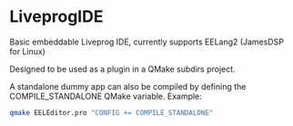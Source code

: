 # LiveprogIDE
Basic embeddable Liveprog IDE, currently supports EELang2 (JamesDSP for Linux)

Designed to be used as a plugin in a QMake subdirs project.

A standalone dummy app can also be compiled by defining the COMPILE_STANDALONE QMake variable.
Example:
```bash
qmake EELEditor.pro "CONFIG += COMPILE_STANDALONE"
```
